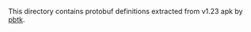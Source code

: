 This directory contains protobuf definitions extracted from v1.23 apk by [pbtk](https://github.com/marin-m/pbtk).

